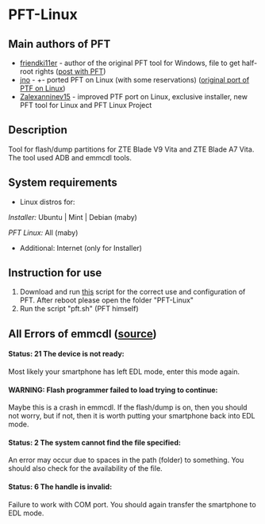 # PFT-Linux

## Main authors of PFT
* [friendki11er](https://4pda.ru/forum/index.php?showuser=198744) - author of the original PFT tool for Windows, file to get half-root rights ([post with PFT](https://4pda.ru/forum/index.php?s=&showtopic=952274&view=findpost&p=85383238))
* [jno](https://4pda.ru/forum/index.php?showuser=312616) - +- ported PFT on Linux (with some reservations) ([original port of PTF on Linux](https://jno.undo.it/cgi-bin/fossil.cgi/PFT4pda/doc))
* [Zalexanninev15](https://4pda.ru/forum/index.php?showuser=5330563) - improved PTF port on Linux, exclusive installer, new PFT tool for Linux and PFT Linux Project

## Description
Tool for flash/dump partitions for ZTE Blade V9 Vita and ZTE Blade A7 Vita. The tool used ADB and emmcdl tools. 

## System requirements
* Linux distros for:

_Installer:_  Ubuntu | Mint | Debian (maby)

_PFT Linux:_  All (maby)
* Additional: Internet (only for Installer)

## Instruction for use
1. Download and run [this](https://github.com/Zalexanninev15/PFT-Linux/releases/download/1.3/installer.sh) script for the correct use and configuration of PFT. After reboot please open the folder "PFT-Linux"
2. Run the script "pft.sh" (PFT himself)

## All Errors of emmcdl ([source](https://github.com/Zalexanninev15/PFT2#all-errors-of-flasher-emmcdl))
#### Status: 21 The device is not ready: 
Most likely your smartphone has left EDL mode, enter this mode again.
#### WARNING: Flash programmer failed to load trying to continue:
Maybe this is a crash in emmcdl. If the flash/dump is on, then you should not worry, but if not, then it is worth putting your smartphone back into EDL mode.
#### Status: 2 The system cannot find the file specified:
An error may occur due to spaces in the path (folder) to something. You should also check for the availability of the file.
#### Status: 6 The handle is invalid:
Failure to work with COM port. You should again transfer the smartphone to EDL mode.
